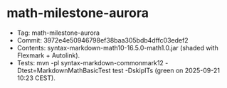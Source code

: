 # math-milestone-aurora

- Tag: math-milestone-aurora
- Commit: 3972e4e50946798ef38baa305bdb4dffc03edef2
- Contents: syntax-markdown-math10-16.5.0-math1.0.jar (shaded with Flexmark + Autolink).
- Tests: mvn -pl syntax-markdown-commonmark12 -Dtest=MarkdownMathBasicTest test -DskipITs (green on 2025-09-21 10:23 CEST).

